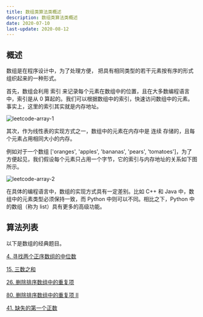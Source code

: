 ```yaml
---
title: 数组类算法类概述
description: 数组类算法类概述
date: 2020-07-10
last-update: 2020-08-12
---
```


## 概述

数组是在程序设计中，为了处理方便， 把具有相同类型的若干元素按有序的形式组织起来的一种形式。

首先，数组会利用 索引 来记录每个元素在数组中的位置，且在大多数编程语言中，索引是从 0 算起的。我们可以根据数组中的索引，快速访问数组中的元素。事实上，这里的索引其实就是内存地址。

![leetcode-array-1](/images/algorithm-array/leetcode-array-1.png)

其次，作为线性表的实现方式之一，数组中的元素在内存中是 连续 存储的，且每个元素占用相同大小的内存。

例如对于一个数组 ['oranges', 'apples', 'bananas', 'pears', 'tomatoes']，为了方便起见，我们假设每个元素只占用一个字节，它的索引与内存地址的关系如下图所示。

![leetcode-array-2](/images/algorithm-array/leetcode-array-2.png)

在具体的编程语言中，数组的实现方式具有一定差别。比如 C++ 和 Java 中，数组中的元素类型必须保持一致，而 Python 中则可以不同。相比之下，Python 中的数组（称为 list）具有更多的高级功能。

## 算法列表

以下是数组的经典题目。


[4. 寻找两个正序数组的中位数](4.%20寻找两个正序数组的中位数.md)<Badge text="简单" type="tip"/>  

[15. 三数之和](15.%20三数之和.md)<Badge text="简单" type="tip"/> 

[26. 删除排序数组中的重复项](26.%20删除排序数组中的重复项.md)<Badge text="简单" type="tip"/>  

[80. 删除排序数组中的重复项 II](80.%20删除排序数组中的重复项%20II.md)<Badge text="中等" type="warning"/> 

[41. 缺失的第一个正数](41.%20缺失的第一个正数.md)<Badge text="中等" type="warning"/> 

